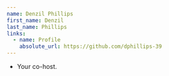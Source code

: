 ```yaml
---
name: Denzil Phillips
first_name: Denzil
last_name: Phillips
links:
  - name: Profile
    absolute_url: https://github.com/dphillips-39
---
```


 * Your co-host.
